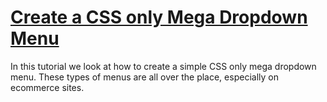 # [Create a CSS only Mega Dropdown Menu](https://www.youtube.com/watch?v=mPLIIUcjpCA)

In this tutorial we look at how to create a simple CSS only mega dropdown menu. These types of menus are all over the place, especially on ecommerce sites.
